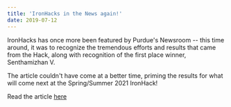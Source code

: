 ```yaml
---
title: 'IronHacks in the News again!'
date: 2019-07-12
---
```


IronHacks has once more been featured by Purdue's Newsroom -- this time around, it was to recognize the tremendous efforts and results that came from the Hack, along with recognition of the first place winner, Senthamizhan V.

The article couldn't have come at a better time, priming the results for what will come next at the Spring/Summer 2021 IronHack!

Read the article [here](https://polytechnic.purdue.edu/newsroom/brunswicker%E2%80%99s-ironhacks-data-science-challenge-predicted-social-crowding-it-occurred)

